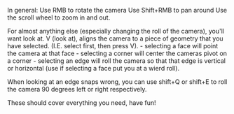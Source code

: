 
In general:
    Use RMB to rotate the camera
    Use Shift+RMB to pan around
    Use the scroll wheel to zoom in and out.

For almost anything else (especially changing the roll of the camera), you'll want look at.
V (look at), aligns the camera to a piece of geometry that you have selected. (I.E. select first, then press V).
    - selecting a face will point the camera at that face
    - selecting a corner will center the cameras pivot on a corner
    - selecting an edge will roll the camera so that that edge is vertical or horizontal (use if selecting a face put you at a wierd roll).

When looking at an edge snaps wrong, you can use shift+Q or shift+E to roll the camera 90 degrees left or right respectively.

These should cover everything you need, have fun!